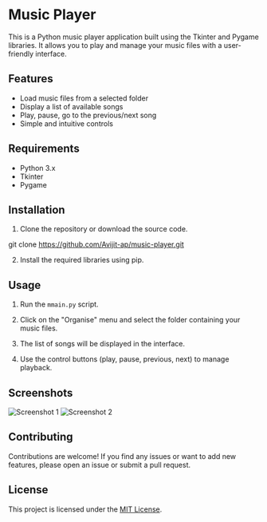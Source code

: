 # Music Player

This is a Python music player application built using the Tkinter and Pygame libraries. It allows you to play and manage your music files with a user-friendly interface.

## Features

- Load music files from a selected folder
- Display a list of available songs
- Play, pause, go to the previous/next song
- Simple and intuitive controls

## Requirements

- Python 3.x
- Tkinter
- Pygame

## Installation

1. Clone the repository or download the source code.

git clone https://github.com/Avijit-ap/music-player.git

2. Install the required libraries using pip.


## Usage

1. Run the `mmain.py` script.


2. Click on the "Organise" menu and select the folder containing your music files.

3. The list of songs will be displayed in the interface.

4. Use the control buttons (play, pause, previous, next) to manage playback.

## Screenshots

![Screenshot 1](screenshots/screenshot1.png)
![Screenshot 2](screenshots/screenshot2.png)

## Contributing

Contributions are welcome! If you find any issues or want to add new features, please open an issue or submit a pull request.

## License

This project is licensed under the [MIT License](LICENSE).



